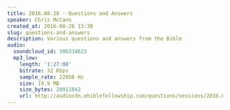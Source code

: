 ```yaml
---
title: 2016.08.28 - Questions and Answers
speaker: Chris McCann
created_at: 2016-08-28 13:30
slug: questions-and-answers
description: Various questions and answers from the Bible
audio:
  soundcloud_id: 306334623
  mp3_low:
    length: '1:27:08'
    bitrate: 32 Kbps
    sample_rate: 22050 Hz
    size: 19.9 MB
    size_bytes: 20911842
    url: http://audiocdn.ebiblefellowship.com/questions/sessions/2016.08.28_McCann_-_Questions_and_Answers.mp3
---
```

